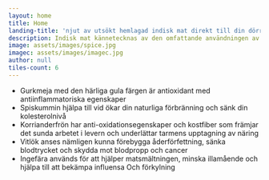 ```yaml
---
layout: home
title: Home
landing-title: 'njut av utsökt hemlagad indisk mat direkt till din dörr'
description: Indisk mat kännetecknas av den omfattande användningen av kryddor som är viktiga för att tillhandahålla autentiska, utsökta och unika smaker. Kryddor och aromater är hjärtat i indisk matlagning. Indier har också använt örter och kryddor som medicin.
image: assets/images/spice.jpg
imagec: assets/images/imagec.jpg
author: null
tiles-count: 6
---
```

<ul>
<li>Gurkmeja med den härliga gula färgen är antioxidant med antiinflammatoriska egenskaper</li>

<li>Spiskummin hjälpa till vid ökar din naturliga förbränning och sänk din kolesterolnivå</li>

<li>Korrianderfrön har anti-oxidationsegenskaper och kostfiber som främjar det sunda arbetet i levern och underlättar tarmens upptagning av näring</li>

<li>Vitlök anses nämligen kunna förebygga åderförfettning, sänka blodtrycket och skydda mot blodpropp och cancer</li>

<li>Ingefära används för att hjälper matsmältningen, minska illamående och hjälpa till att bekämpa influensa Och förkylning</li>
</ul>
